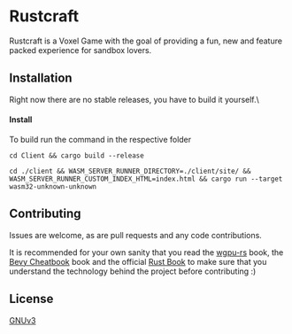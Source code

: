 # Rustcraft

Rustcraft is a Voxel Game with the goal of providing a fun, new and feature packed experience for sandbox lovers.

## Installation

Right now there are no stable releases, you have to build it yourself.\

#### Install

To build run the command in the respective folder

`cd Client && cargo build --release`

`cd ./client && WASM_SERVER_RUNNER_DIRECTORY=./client/site/ && WASM_SERVER_RUNNER_CUSTOM_INDEX_HTML=index.html && cargo run --target wasm32-unknown-unknown`

## Contributing
Issues are welcome, as are pull requests and any code contributions.

It is recommended for your own sanity that you read the [wgpu-rs](https://sotrh.github.io/learn-wgpu/) book, the [Bevy Cheatbook](https://bevy-cheatbook.github.io/) book and the official [Rust Book](https://doc.rust-lang.org/stable/book/) to make sure that you understand the technology behind the project before contributing :)

## License
[GNUv3](https://www.gnu.org/licenses/gpl-3.0.en.html)